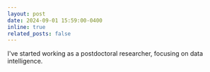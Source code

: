 ```yaml
---
layout: post
date: 2024-09-01 15:59:00-0400
inline: true
related_posts: false
---
```

I've started working as a postdoctoral researcher, focusing on data intelligence. 
